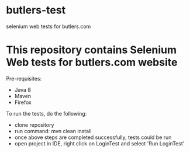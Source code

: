 # butlers-test
selenium web tests for butlers.com

# This repository contains Selenium Web tests for butlers.com website

Pre-requisites:
- Java 8
- Maven
- Firefox


To run the tests, do the following:
- clone repository
- run command: mvn clean install
- once above steps are completed successfully, tests could be run
- open project in IDE, right click on LoginTest and select 'Run LoginTest'
